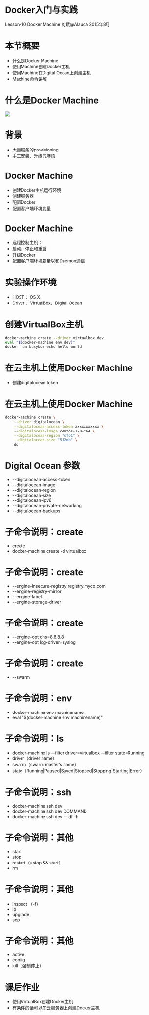 # Docker入门与实践

Lesson-10 Docker Machine
刘斌@Alauda
2015年8月

# 本节概要

- 什么是Docker Machine
- 使用Machine创建Docker主机
- 使用Machine在Digital Ocean上创建主机
- Machine命令讲解

# 什么是Docker Machine

![](../lesson-01/images/docker-machine-logo.png)

# 背景

- 大量服务的provisioning
- 手工安装、升级的麻烦

# Docker Machine

- 创建Docker主机运行环境
- 创建服务器
- 配置Docker
- 配置客户端环境变量

# Docker Machine

- 远程控制主机：
- 启动、停止和重启
- 升级Docker
- 配置客户端环境变量以和Daemon通信

# 实验操作环境

- HOST： OS X
- Driver： VirtualBox、Digital Ocean

# 创建VirtualBox主机

```bash
docker-machine create --driver virtualbox dev
eval "$(docker-machine env dev)"
docker run busybox echo hello world
```

# 在云主机上使用Docker Machine

- 创建digitalocean token

# 在云主机上使用Docker Machine

```bash
docker-machine create \
    --driver digitalocean \
    --digitalocean-access-token xxxxxxxxxxx \
    --digitalocean-image centos-7-0-x64 \
    --digitalocean-region "sfo1" \
    --digitalocean-size "512mb" \
    do
```

# Digital Ocean 参数

- --digitalocean-access-token
- --digitalocean-image
- --digitalocean-region
- --digitalocean-size
- --digitalocean-ipv6
- --digitalocean-private-networking
- --digitalocean-backups

# 子命令说明：create

- create
- docker-machine create -d virtualbox

# 子命令说明：create

- --engine-insecure-registry registry.myco.com
- --engine-registry-mirror
- --engine-label
- --engine-storage-driver

# 子命令说明：create

- --engine-opt dns=8.8.8.8
- --engine-opt log-driver=syslog

# 子命令说明：create

- --swarm

# 子命令说明：env

- docker-machine env machinename
- eval "$(docker-machine env machinename)"

# 子命令说明：ls

- docker-machine ls --filter driver=virtualbox --filter state=Running
- driver（driver name）
- swarm（swarm master’s name）
- state（Running|Paused|Saved|Stopped|Stopping|Starting|Error）

# 子命令说明：ssh

- docker-machine ssh dev
- docker-machine ssh dev COMMAND
- docker-machine ssh dev -- df -h

# 子命令说明：其他

- start
- stop
- restart（=stop && start）
- rm

# 子命令说明：其他

- inspect （-f）
- ip
- upgrade
- scp


# 子命令说明：其他

- active
- config
- kill（强制停止）



# 课后作业

- 使用VirtualBox创建Docker主机
- 有条件的话可以在云服务器上创建Docker主机


